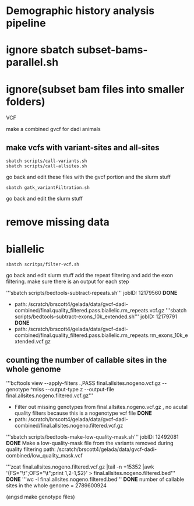 # Demographic history analysis pipeline 

## 

###
# ignore sbatch subset-bams-parallel.sh
# ignore(subset bam files into smaller folders)

VCF

make a combined gvcf for dadi animals

## make vcfs with variant-sites and all-sites
```
sbatch scripts/call-variants.sh
sbatch scripts/call-allsites.sh
```
go back and edit these files with the gvcf portion and the slurm stuff

```
sbatch gatk_variantFiltration.sh
```
go back and edit the slurm stuff

# remove missing data
# biallelic 

```
sbatch scritps/filter-vcf.sh
```
go back and edit slurm stuff
add the repeat filtering and add the exon filtering. make sure there is an output for each step

'''sbatch scripts/bedtools-subtract-repeats.sh'''     jobID: 12179560     **DONE**
- path: /scratch/brscott4/gelada/data/gvcf-dadi-combined/final.quality_filtered.pass.biallelic.rm_repeats.vcf.gz
'''sbatch scripts/bedtools-subtract-exons_10k_extended.sh'''      jobID: 12179791     **DONE**
- path: /scratch/brscott4/gelada/data/gvcf-dadi-combined/final.quality_filtered.pass.biallelic.rm_repeats.rm_exons_10k_extended.vcf.gz




## counting the number of callable sites in the whole genome

'''bcftools view --apply-filters .,PASS final.allsites.nogeno.vcf.gz --genotype ^miss --output-type z --output-file final.allsites.nogeno.filtered.vcf.gz'''
- Filter out missing genotypes from final.allsites.nogeno.vcf.gz , no acutal quality filters because this is a nogenotype vcf file       **DONE**
- path: /scratch/brscott4/gelada/data/gvcf-dadi-combined/final.allsites.nogeno.filtered.vcf.gz

'''sbatch scripts/bedtools-make-low-quality-mask.sh'''    jobID: 12492081    **DONE**
Make a low-quality-mask file from the variants removed during quality filtering
path: /scratch/brscott4/gelada/data/gvcf-dadi-combined/low_quality_mask.vcf

'''zcat final.allsites.nogeno.filtered.vcf.gz |tail -n +15352 |awk '{FS="\t";OFS="\t";print $1,$2-1,$2}' > final.allsites.nogeno.filtered.bed'''
 **DONE** 
'''wc -l final.allsites.nogeno.filtered.bed'''      **DONE**
number of callable sites in the whole genome = 2789600924

(angsd make genotype files)